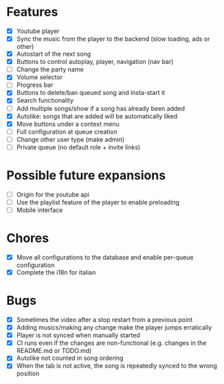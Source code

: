 # Features

- [x] Youtube player
- [x] Sync the music from the player to the backend (slow loading, ads or other)
- [x] Autostart of the next song
- [x] Buttons to control autoplay, player, navigation (nav bar)
- [ ] Change the party name
- [x] Volume selector
- [ ] Progress bar
- [x] Buttons to delete/ban queued song and insta-start it
- [x] Search functionality
- [ ] Add multiple songs/show if a song has already been added
- [x] Autolike: songs that are added will be automatically liked
- [x] Move buttons under a context menu
- [ ] Full configuration at queue creation
- [ ] Change other user type (make admin)
- [ ] Private queue (no default role + invite links)

# Possible future expansions

- [ ] Origin for the youtube api
- [ ] Use the playlist feature of the player to enable preloading
- [ ] Mobile interface

# Chores

- [x] Move all configurations to the database and enable per-queue configuration
- [x] Complete the i18n for italian

# Bugs

- [x] Sometimes the video after a stop restart from a previous point
- [x] Adding musics/making any change make the player jumps erratically
- [x] Player is not synced when manually started
- [x] CI runs even if the changes are non-functional (e.g. changes in the README.md or TODO.md)
- [x] Autolike not counted in song ordering
- [x] When the tab is not active, the song is repeatedly synced to the wrong position
